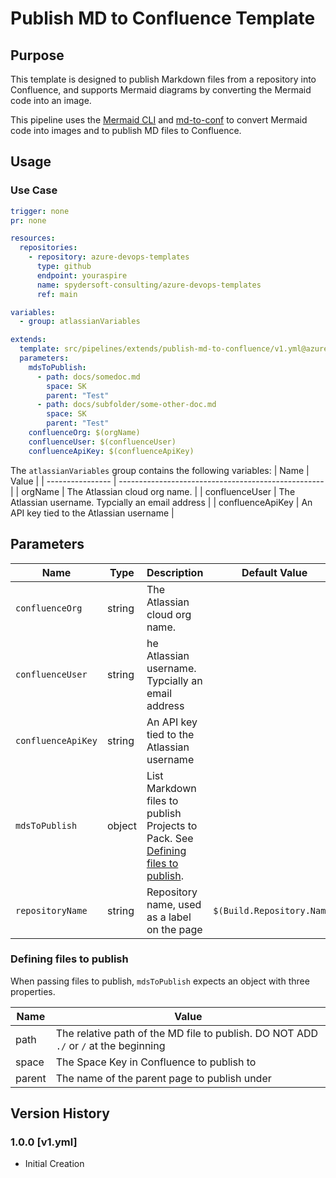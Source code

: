 # Publish MD to Confluence Template

## Purpose

This template is designed to publish Markdown files from a repository into Confluence, and supports Mermaid diagrams by converting the Mermaid code into an image.

This pipeline uses the [Mermaid CLI][1] and [md-to-conf][2] to convert Mermaid code into images and to publish MD files to Confluence.

## Usage

### Use Case

```yaml
trigger: none
pr: none

resources:
  repositories:
    - repository: azure-devops-templates
      type: github
      endpoint: youraspire
      name: spydersoft-consulting/azure-devops-templates
      ref: main

variables:
  - group: atlassianVariables

extends:
  template: src/pipelines/extends/publish-md-to-confluence/v1.yml@azure-pipelines
  parameters:
    mdsToPublish:
      - path: docs/somedoc.md
        space: SK
        parent: "Test"
      - path: docs/subfolder/some-other-doc.md
        space: SK
        parent: "Test"
    confluenceOrg: $(orgName)
    confluenceUser: $(confluenceUser)
    confluenceApiKey: $(confluenceApiKey)
```

The `atlassianVariables` group contains the following variables:
| Name | Value |
| ---------------- | --------------------------------------------------- |
| orgName | The Atlassian cloud org name. |
| confluenceUser | The Atlassian username. Typcially an email address |
| confluenceApiKey | An API key tied to the Atlassian username |

## Parameters

| Name               | Type   | Description                                                                                                   | Default Value              |
| ------------------ | ------ | ------------------------------------------------------------------------------------------------------------- | -------------------------- |
| `confluenceOrg`    | string | The Atlassian cloud org name.                                                                                 |                            |
| `confluenceUser`   | string | he Atlassian username. Typcially an email address                                                             |                            |
| `confluenceApiKey` | string | An API key tied to the Atlassian username                                                                     |                            |
| `mdsToPublish`     | object | List Markdown files to publish Projects to Pack. See [Defining files to publish](#defining-files-to-publish). |                            |
| `repositoryName`   | string | Repository name, used as a label on the page                                                                  | `$(Build.Repository.Name)` |

### Defining files to publish

When passing files to publish, `mdsToPublish` expects an object with three properties.

| Name   | Value                                                                                |
| ------ | ------------------------------------------------------------------------------------ |
| path   | The relative path of the MD file to publish. DO NOT ADD `./` or `/` at the beginning |
| space  | The Space Key in Confluence to publish to                                            |
| parent | The name of the parent page to publish under                                         |

## Version History

### 1.0.0 \[v1.yml\]

- Initial Creation

[1]: https://github.com/mermaid-js/mermaid-cli "Mermaid CLI"
[2]: https://github.com/spydersoft-consulting/md_to_conf "md-to-conf"
